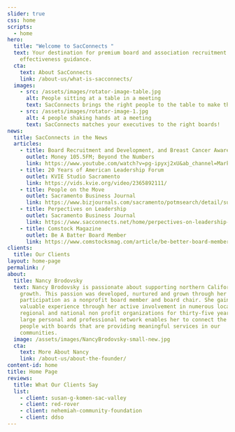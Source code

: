 ```yaml
---
slider: true
css: home
scripts:
  - home
hero:
  title: "Welcome to SacConnects "
  text: Your destination for premium board and association recruitment and board
    effectiveness guidance.
  cta:
    text: About SacConnects
    link: /about-us/what-is-sacconnects/
  images:
    - src: /assets/images/rotator-image-table.jpg
      alt: People sitting at a table in a meeting
      text: SacConnects brings the right people to the table to make things happen!
    - src: /assets/images/rotator-image-1.jpg
      alt: 4 people shaking hands at a meeting
      text: SacConnects matches your executives to the right boards!
news:
  title: SacConnects in the News
  articles:
    - title: Board Recruitment and Development, and Breast Cancer Awareness
      outlet: Money 105.5FM; Beyond the Numbers
      link: https://www.youtube.com/watch?v=pg-ipyxj2xU&ab_channel=MarkBellows
    - title: 20 Years of American Leadership Forum
      outlet: KVIE Studio Sacramento
      link: https://vids.kvie.org/video/2365892111/
    - title: People on the Move
      outlet: Sacramento Business Journal
      link: https://www.bizjournals.com/sacramento/potmsearch/detail/submission/5408672/Nancy_Brodovsky
    - title: Perpectives on Leadership
      outlet: Sacramento Business Journal
      link: https://www.sacconnects.net/home/perpectives-on-leadership-1-1/
    - title: Comstock Magazine
      outlet: Be A Batter Board Member
      link: https://www.comstocksmag.com/article/be-better-board-member
clients:
  title: Our Clients
layout: home-page
permalink: /
about:
  title: Nancy Brodovsky
  text: Nancy Brodovsky is passionate about supporting northern California's civic
    growth. This passion was developed, nurtured and grown through her active
    participation as a nonprofit board member and board chair. She gained
    valuable experience through her active involvement in numerous local,
    regional and national non profit organizations for thirty-five years. Her
    large personal and professional network enables her to connect the right
    people with boards that are providing meaningful services in our
    communities.
  image: /assets/images/NancyBrodovsky-small-new.jpg
  cta:
    text: More About Nancy
    link: /about-us/about-the-founder/
content-id: home
title: Home Page
reviews:
  title: What Our Clients Say
  list:
    - client: susan-g-komen-sac-valley
    - client: red-rover
    - client: nehemiah-community-foundation
    - client: ddso
---
```

